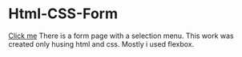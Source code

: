 # Html-CSS-Form
[Click me]()
There is a form page with a selection menu.
This work was created only husing html and css. 
Mostly i used flexbox.
